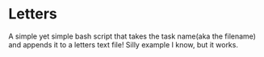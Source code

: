 # Letters 

A simple yet simple bash script that takes the task name(aka the filename) and appends it to a letters text file! Silly example I know, but it works.
